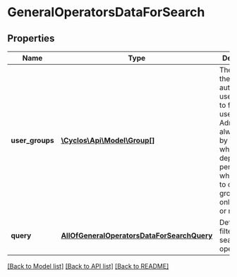 # GeneralOperatorsDataForSearch

## Properties
Name | Type | Description | Notes
------------ | ------------- | ------------- | -------------
**user_groups** | [**\Cyclos\Api\Model\Group[]**](Group.md) | The groups the authenticated user can use to filter users. Admins can always filter by groups, while users depend on a permission, which can be to only view group sets, only groups or none. | [optional] 
**query** | [**AllOfGeneralOperatorsDataForSearchQuery**](AllOfGeneralOperatorsDataForSearchQuery.md) | Default query filters to search operators | [optional] 

[[Back to Model list]](../../README.md#documentation-for-models) [[Back to API list]](../../README.md#documentation-for-api-endpoints) [[Back to README]](../../README.md)

